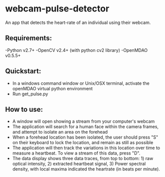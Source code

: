 webcam-pulse-detector
=====================

An app that detects the heart-rate of an individual using their webcam.

Requirements:
---------------

-Python v2.7+
-OpenCV v2.4+ (with python cv2 library)
-OpenMDAO v0.5.5+

Quickstart:
------------
- In a windows command window or Unix/OSX terminal, activate the openMDAO virtual python environment
- Run get_pulse.py

How to use:
----------
- A window will open showing a stream from your computer's webcam
- The application will search for a human face within the camera frames, and attempt to isolate an area on the forehead
- When a forehead location has been isolated, the user should press "S" on their keyboard to lock the location, and remain as still as possible
- The application will then track the variations in this location over time to measure a heartbeat. To view a stream of this data, press "D".
- The data display shows three data traces, from top to bottom: 1) raw optical intensity, 2) extracted heartbeat signal, 3) Power spectral density, with local maxima indicated the heartrate (in beats per minute). 
